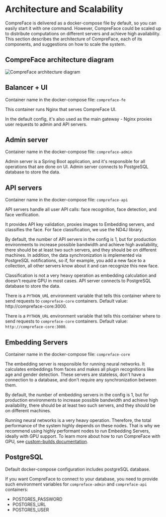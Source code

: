 # Architecture and Scalability

CompreFace is delivered as a docker-compose file by default, so you can
easily start it with one command. However, CompreFace could be scaled up
to distribute computations on different servers and achieve high
availability. This section describes the architecture of CompreFace,
each of its components, and suggestions on how to scale the system.

## CompreFace architecture diagram

![CompreFace architecture diagram](https://user-images.githubusercontent.com/3736126/107855144-5db83580-6e29-11eb-993a-46cdc0c82812.png)

## Balancer + UI

Container name in the docker-compose file: `compreface-fe`

This container runs Nginx that serves CompreFace UI.

In the default config, it's also used as the main gateway - Nginx
proxies user requests to admin and API servers.

## Admin server

Container name in the docker-compose file: `compreface-admin`

Admin server is a Spring Boot application, and it's responsible for all
operations that are done on UI. Admin server connects to PostgreSQL
database to store the data.

## API servers

Container name in the docker-compose file: `compreface-api`

API servers handle all user API calls: face recognition, face detection,
and face verification.

It provides API key validation, proxies images to Embedding servers, and
classifies the face. For face classification, we use the ND4J library.

By default, the number of API servers in the config is 1, but for production
environments to increase possible bandwidth and achieve high
availability, there should be at least two such servers, and they should
be on different machines. In addition, the data synchronization is
implemented via PostgreSQL notifications, so if, for example, you add a
new face to a collection, all other servers know about it and can
recognize this new face.

Classification is not a very heavy operation as embedding calculation
and doesn't require GPU in most cases. API server connects to PostgreSQL
database to store the data.

There is a `PYTHON_UR`L environment variable that tells this container where
to send requests to `compreface-core` containers.
Default value: http://compreface-core:3000.

There is a `PYTHON_URL` environment variable that tells this container where to send requests to `compreface-core` containers. Default value: `http://compreface-core:3000`.

## Embedding Servers

Container name in the docker-compose file: `compreface-core`

The embedding server is responsible for running neural networks. It
calculates embeddings from faces and makes all plugin recognitions like
age and gender detection. These servers are stateless, don't have a
connection to a database, and don't require any synchronization between
them.

By default, the number of embedding servers in the config is 1, but for production
environments to increase possible bandwidth and achieve high
availability, there should be at least two such servers, and they should
be on different machines.

Running neural networks is a very heavy operation. Therefore, the total
performance of the system highly depends on these nodes. That is why we
recommend using highly performant nodes to run Embedding Servers,
ideally with GPU support. To learn more about how to run CompreFace with
GPU, see [custom-builds documentation](Custom-builds.md).

## PostgreSQL

Default docker-compose configuration includes postgreSQL database.

If you want CompreFace to connect to your database, you need to provide
such environment variables for `compreface-admin` and `compreface-api`
containers:
* POSTGRES_PASSWORD
* POSTGRES_URL
* POSTGRES_USER
